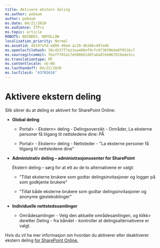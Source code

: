 ```yaml
---
title: Aktivere ekstern deling
ms.author: pebaum
author: pebaum
ms.date: 04/21/2020
ms.audience: ITPro
ms.topic: article
ROBOTS: NOINDEX, NOFOLLOW
localization_priority: Normal
ms.assetid: 4d197afd-e806-40ad-ac20-4b10bc497edb
ms.openlocfilehash: 58c4537f7a11ea408ef9cfc9f30396da0f951bc7
ms.sourcegitcommit: 55eff703a17e500681d8fa6a87eb067019ade3cc
ms.translationtype: MT
ms.contentlocale: nb-NO
ms.lasthandoff: 04/22/2020
ms.locfileid: "43703616"
---
```

# <a name="enable-external-sharing"></a>Aktivere ekstern deling

 Slik sikrer du at deling er aktivert for SharePoint Online:
  
- **Global deling**
    
  - Portal\> - Ekstern\> deling - Delingsoversikt - Områder, La eksterne personer få tilgang til nettstedene dine: PÅ
    
  - Portal\> - Ekstern\> deling - Nettsteder - "La eksterne personer få tilgang til nettstedene dine"
    
- **Administrativ deling – administrasjonssenter for SharePoint**
    
    Ekstern deling – sørg for at ett av de to alternativene er valgt:
    
  - "Tillat eksterne brukere som godtar delingsinvitasjoner og logger på som godkjente brukere"
    
  - "Tillat både eksterne brukere som godtar delingsinvitasjoner og anonyme gjestekoblinger"
    
- **Individuelle nettstedssamlinger**
    
  - Områdesamlinger - Velg den aktuelle områdesamlingen, og klikk\> deretter Deling - fra båndet - kontroller at delingsalternativene er valgt.
    
Hvis du vil ha mer informasjon om hvordan du aktiverer eller deaktiverer ekstern deling [for SharePoint Online.](https://go.microsoft.com/fwlink/?linkid=2047681&amp;clcid=0x409)
  

